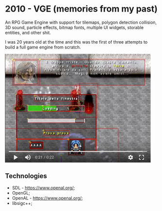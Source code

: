 # 2010 - VGE (memories from my past)

An RPG Game Engine with support for tilemaps, polygon detection collision, 3D sound,
particle effects, bitmap fonts, multiple UI widgets, storable entities, and other shit.

I was 20 years old at the time and this was the first of three attempts to build a full game engine from scratch.

[![VGE Video](doc/video_preview.png)](https://photos.app.goo.gl/yfvDZAGPC5aL4EUK7)

## Technologies

* SDL - https://www.openal.org/;
* OpenGL;
* OpenAL - https://www.openal.org/;
* libsigc++;
